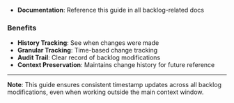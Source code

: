 <!-- CONTEXT_REFERENCE: 400_context-priority-guide.md -->
<!-- ARCHIVED: Historical procedure. Current process is automated in scripts/update_cursor_memory.py. -->

- **Documentation**: Reference this guide in all backlog-related docs

### Benefits
- **History Tracking**: See when changes were made
- **Granular Tracking**: Time-based change tracking
- **Audit Trail**: Clear record of backlog modifications
- **Context Preservation**: Maintains change history for future reference

---

**Note**: This guide ensures consistent timestamp updates across all backlog modifications, even when working outside the main context window. 
